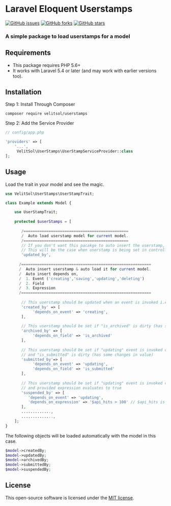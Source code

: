 # Laravel Eloquent Userstamps

[![GitHub issues](https://img.shields.io/github/issues/hmshafeeq/userstamps.svg)](https://github.com/hmshafeeq/userstamps/issues)
[![GitHub forks](https://img.shields.io/github/forks/hmshafeeq/userstamps.svg)](https://github.com/hmshafeeq/userstamps/network)
[![GitHub stars](https://img.shields.io/github/stars/hmshafeeq/userstamps.svg)](https://github.com/hmshafeeq/userstamps/stargazers)

### A simple package to load userstamps for a model

## Requirements

* This package requires PHP 5.6+
* It works with Laravel 5.4 or later (and may work with earlier versions too).

## Installation
Step 1: Install Through Composer 

````
composer require velitsol/userstamps
````
Step 2: Add the Service Provider
 
```php
// config/app.php

'providers' => [
    '...',
     VelitSol\UserStamps\UserStampServiceProvider::class
];
```
 
## Usage

Load the trait in your model and see the magic. 

```php
use VelitSol\UserStamps\UserStampTrait;

class Example extends Model {

    use UserStampTrait;
     
    protected $userStamps = [
       
       /==============================================
       /  Auto load userstamp model for current model.
       /==============================================
       // If you don't want this pacakge to auto insert the userstamp, and you just want to autoload it along with your model
       // This will be the case when userstamp is being set in controller or some where else at certain action.
       'updated_by',
     
      /=========================================================
      /  Auto insert userstamp & auto load it for current model.
      /  Auto insert depends on,
      /  1. Event ('creating','saving','updating','deleting')
      /  2. Field 
      /  3. Expression
      /=========================================================
          
       // This userstamp should be updated when an event is invoked i.e 'creating','updating','deleting','saving'.
       'created_by' => [
            'depends_on_event' => 'creating', 
       ],
       
       // This userstamp should be set if "is_archived" is dirty (has some changes in value)
       'archived_by' => [
            'depends_on_field' => 'is_archived' 
       ],
       
       // This userstamp should be set if "updating" event is invoked on this model,
       // and "is_submitted" is dirty (has some changes in value)
       'submitted_by'=> [
            'depends_on_event' => 'updating', 
            'depends_on_field' => 'is_submitted' 
       ],
       
       // This userstamp should be set if "updating" event is invoked on this model,
       // and provided expression evaluates to true
       'suspended_by' => [
          'depends_on_event' => 'updating', 
          'depends_on_expression' => '$api_hits > 100' // $api_hits is a model field i.e $model->api_hits
       ],
       .............,
       ..............,
    ];
}
```

The following objects will be loaded automatically with the model in this case. 
```php
$model->createdBy;  
$model->updatedBy;  
$model->archivedBy; 
$model->submittedBy; 
$model->suspendedBy;
```


## License

This open-source software is licensed under the [MIT license](https://opensource.org/licenses/MIT).